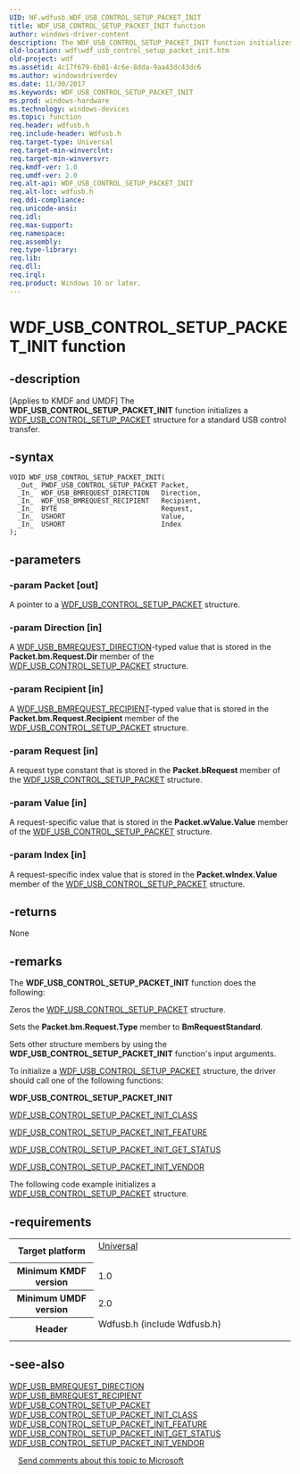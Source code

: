```yaml
---
UID: NF.wdfusb.WDF_USB_CONTROL_SETUP_PACKET_INIT
title: WDF_USB_CONTROL_SETUP_PACKET_INIT function
author: windows-driver-content
description: The WDF_USB_CONTROL_SETUP_PACKET_INIT function initializes a WDF_USB_CONTROL_SETUP_PACKET structure for a standard USB control transfer.
old-location: wdf\wdf_usb_control_setup_packet_init.htm
old-project: wdf
ms.assetid: 4c17f679-6b01-4c6e-8dda-9aa43dc43dc6
ms.author: windowsdriverdev
ms.date: 11/30/2017
ms.keywords: WDF_USB_CONTROL_SETUP_PACKET_INIT
ms.prod: windows-hardware
ms.technology: windows-devices
ms.topic: function
req.header: wdfusb.h
req.include-header: Wdfusb.h
req.target-type: Universal
req.target-min-winverclnt: 
req.target-min-winversvr: 
req.kmdf-ver: 1.0
req.umdf-ver: 2.0
req.alt-api: WDF_USB_CONTROL_SETUP_PACKET_INIT
req.alt-loc: wdfusb.h
req.ddi-compliance: 
req.unicode-ansi: 
req.idl: 
req.max-support: 
req.namespace: 
req.assembly: 
req.type-library: 
req.lib: 
req.dll: 
req.irql: 
req.product: Windows 10 or later.
---
```


# WDF_USB_CONTROL_SETUP_PACKET_INIT function



## -description
<p class="CCE_Message">[Applies to KMDF and UMDF]
The <b>WDF_USB_CONTROL_SETUP_PACKET_INIT</b> function initializes a <a href="wdf.wdf_usb_control_setup_packet">WDF_USB_CONTROL_SETUP_PACKET</a> structure for a standard USB control transfer.


## -syntax

````
VOID WDF_USB_CONTROL_SETUP_PACKET_INIT(
  _Out_ PWDF_USB_CONTROL_SETUP_PACKET Packet,
  _In_  WDF_USB_BMREQUEST_DIRECTION   Direction,
  _In_  WDF_USB_BMREQUEST_RECIPIENT   Recipient,
  _In_  BYTE                          Request,
  _In_  USHORT                        Value,
  _In_  USHORT                        Index
);
````


## -parameters

### -param Packet [out]

A pointer to a <a href="wdf.wdf_usb_control_setup_packet">WDF_USB_CONTROL_SETUP_PACKET</a> structure.

### -param Direction [in]

A <a href="wdf.wdf_usb_bmrequest_direction">WDF_USB_BMREQUEST_DIRECTION</a>-typed value that is stored in the <b>Packet.bm.Request.Dir</b> member of the <a href="wdf.wdf_usb_control_setup_packet">WDF_USB_CONTROL_SETUP_PACKET</a> structure. 

### -param Recipient [in]

A <a href="wdf.wdf_usb_bmrequest_recipient">WDF_USB_BMREQUEST_RECIPIENT</a>-typed value that is stored in the <b>Packet.bm.Request.Recipient</b> member of the <a href="wdf.wdf_usb_control_setup_packet">WDF_USB_CONTROL_SETUP_PACKET</a> structure. 

### -param Request [in]

A request type constant that is stored in the <b>Packet.bRequest</b> member of the <a href="wdf.wdf_usb_control_setup_packet">WDF_USB_CONTROL_SETUP_PACKET</a> structure.

### -param Value [in]

A request-specific value that is stored in the <b>Packet.wValue.Value</b> member of the <a href="wdf.wdf_usb_control_setup_packet">WDF_USB_CONTROL_SETUP_PACKET</a> structure.

### -param Index [in]

A request-specific index value that is stored in the <b>Packet.wIndex.Value</b> member of the <a href="wdf.wdf_usb_control_setup_packet">WDF_USB_CONTROL_SETUP_PACKET</a> structure.

## -returns
None

## -remarks
The <b>WDF_USB_CONTROL_SETUP_PACKET_INIT</b> function does the following:

Zeros the <a href="wdf.wdf_usb_control_setup_packet">WDF_USB_CONTROL_SETUP_PACKET</a> structure.

Sets the <b>Packet.bm.Request.Type</b> member to <b>BmRequestStandard</b>.

Sets other structure members by using the <b>WDF_USB_CONTROL_SETUP_PACKET_INIT</b> function's input arguments.

To initialize a <a href="wdf.wdf_usb_control_setup_packet">WDF_USB_CONTROL_SETUP_PACKET</a> structure, the driver should call one of the following functions:

<b>WDF_USB_CONTROL_SETUP_PACKET_INIT</b>


<a href="wdf.wdf_usb_control_setup_packet_init_class">WDF_USB_CONTROL_SETUP_PACKET_INIT_CLASS</a>



<a href="wdf.wdf_usb_control_setup_packet_init_feature">WDF_USB_CONTROL_SETUP_PACKET_INIT_FEATURE</a>



<a href="wdf.wdf_usb_control_setup_packet_init_get_status">WDF_USB_CONTROL_SETUP_PACKET_INIT_GET_STATUS</a>



<a href="wdf.wdf_usb_control_setup_packet_init_vendor">WDF_USB_CONTROL_SETUP_PACKET_INIT_VENDOR</a>


The following code example initializes a <a href="wdf.wdf_usb_control_setup_packet">WDF_USB_CONTROL_SETUP_PACKET</a> structure.

## -requirements
<table>
<tr>
<th width="30%">
Target platform
</th>
<td width="70%">
<dl>
<dt><a href="http://go.microsoft.com/fwlink/p/?linkid=531356" target="_blank">Universal</a></dt>
</dl>
</td>
</tr>
<tr>
<th width="30%">
Minimum KMDF version
</th>
<td width="70%">
1.0
</td>
</tr>
<tr>
<th width="30%">
Minimum UMDF version
</th>
<td width="70%">
2.0
</td>
</tr>
<tr>
<th width="30%">
Header
</th>
<td width="70%">
<dl>
<dt>Wdfusb.h (include Wdfusb.h)</dt>
</dl>
</td>
</tr>
</table>

## -see-also
<dl>
<dt>
<a href="wdf.wdf_usb_bmrequest_direction">WDF_USB_BMREQUEST_DIRECTION</a>
</dt>
<dt>
<a href="wdf.wdf_usb_bmrequest_recipient">WDF_USB_BMREQUEST_RECIPIENT</a>
</dt>
<dt>
<a href="wdf.wdf_usb_control_setup_packet">WDF_USB_CONTROL_SETUP_PACKET</a>
</dt>
<dt>
<a href="wdf.wdf_usb_control_setup_packet_init_class">WDF_USB_CONTROL_SETUP_PACKET_INIT_CLASS</a>
</dt>
<dt>
<a href="wdf.wdf_usb_control_setup_packet_init_feature">WDF_USB_CONTROL_SETUP_PACKET_INIT_FEATURE</a>
</dt>
<dt>
<a href="wdf.wdf_usb_control_setup_packet_init_get_status">WDF_USB_CONTROL_SETUP_PACKET_INIT_GET_STATUS</a>
</dt>
<dt>
<a href="wdf.wdf_usb_control_setup_packet_init_vendor">WDF_USB_CONTROL_SETUP_PACKET_INIT_VENDOR</a>
</dt>
</dl>
 
 
<a href="mailto:wsddocfb@microsoft.com?subject=Documentation%20feedback [wdf\wdf]:%20WDF_USB_CONTROL_SETUP_PACKET_INIT function%20 RELEASE:%20(11/30/2017)&amp;body=%0A%0APRIVACY STATEMENT%0A%0AWe use your feedback to improve the documentation. We don't use your email address for any other purpose, and we'll remove your email address from our system after the issue that you're reporting is fixed. While we're working to fix this issue, we might send you an email message to ask for more info. Later, we might also send you an email message to let you know that we've addressed your feedback.%0A%0AFor more info about Microsoft's privacy policy, see http://privacy.microsoft.com/en-us/default.aspx." title="Send comments about this topic to Microsoft">Send comments about this topic to Microsoft</a>
